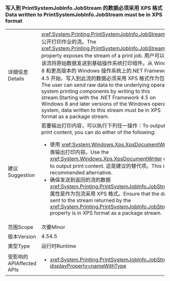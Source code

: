 ### <a name="data-written-to-printsystemjobinfojobstream-must-be-in-xps-format"></a><span data-ttu-id="ea3f9-101">写入到 PrintSystemJobInfo.JobStream 的数据必须采用 XPS 格式</span><span class="sxs-lookup"><span data-stu-id="ea3f9-101">Data written to PrintSystemJobInfo.JobStream must be in XPS format</span></span>

|   |   |
|---|---|
|<span data-ttu-id="ea3f9-102">详细信息</span><span class="sxs-lookup"><span data-stu-id="ea3f9-102">Details</span></span>|<span data-ttu-id="ea3f9-103"><xref:System.Printing.PrintSystemJobInfo.JobStream>属性公开打印作业的流。</span><span class="sxs-lookup"><span data-stu-id="ea3f9-103">The <xref:System.Printing.PrintSystemJobInfo.JobStream> property exposes the stream of a print job.</span></span> <span data-ttu-id="ea3f9-104">用户可以写入该流将原始数据发送到基础操作系统打印组件。从 Windows 8 和更高版本的 Windows 操作系统上的.NET Framework 4.5 开始，写入到此流的数据必须采用 XPS 格式作为包流。</span><span class="sxs-lookup"><span data-stu-id="ea3f9-104">The user can send raw data to the underlying operating system printing components by writing to this stream.Starting with the .NET Framework 4.5 on Windows 8 and later versions of the Windows operating system, data written to this stream must be in XPS format as a package stream.</span></span>|
|<span data-ttu-id="ea3f9-105">建议</span><span class="sxs-lookup"><span data-stu-id="ea3f9-105">Suggestion</span></span>|<span data-ttu-id="ea3f9-106">若要输出打印内容，可以执行下列任一操作：</span><span class="sxs-lookup"><span data-stu-id="ea3f9-106">To output print content, you can do either of the following:</span></span><ul><li><span data-ttu-id="ea3f9-107">使用 <xref:System.Windows.Xps.XpsDocumentWriter> 类输出打印内容。</span><span class="sxs-lookup"><span data-stu-id="ea3f9-107">Use the <xref:System.Windows.Xps.XpsDocumentWriter> class to output print content.</span></span> <span data-ttu-id="ea3f9-108">这是建议的替代项。</span><span class="sxs-lookup"><span data-stu-id="ea3f9-108">This is the recommended alternative.</span></span></li><li><span data-ttu-id="ea3f9-109">确保发送到返回的流的数据<xref:System.Printing.PrintSystemJobInfo.JobStream>属性是作为包流采用 XPS 格式。</span><span class="sxs-lookup"><span data-stu-id="ea3f9-109">Ensure that the data sent to the stream returned by the <xref:System.Printing.PrintSystemJobInfo.JobStream> property is in XPS format as a package stream.</span></span></li></ul>|
|<span data-ttu-id="ea3f9-110">范围</span><span class="sxs-lookup"><span data-stu-id="ea3f9-110">Scope</span></span>|<span data-ttu-id="ea3f9-111">次要</span><span class="sxs-lookup"><span data-stu-id="ea3f9-111">Minor</span></span>|
|<span data-ttu-id="ea3f9-112">版本</span><span class="sxs-lookup"><span data-stu-id="ea3f9-112">Version</span></span>|<span data-ttu-id="ea3f9-113">4.5</span><span class="sxs-lookup"><span data-stu-id="ea3f9-113">4.5</span></span>|
|<span data-ttu-id="ea3f9-114">类型</span><span class="sxs-lookup"><span data-stu-id="ea3f9-114">Type</span></span>|<span data-ttu-id="ea3f9-115">运行时</span><span class="sxs-lookup"><span data-stu-id="ea3f9-115">Runtime</span></span>|
|<span data-ttu-id="ea3f9-116">受影响的 API</span><span class="sxs-lookup"><span data-stu-id="ea3f9-116">Affected APIs</span></span>|<ul><li><xref:System.Printing.PrintSystemJobInfo.JobStream?displayProperty=nameWithType></li></ul>|

